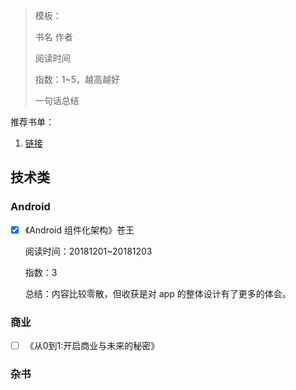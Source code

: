 > 模板：
>
> 书名 作者
>
> 阅读时间
>
> 指数：1~5，越高越好
>
> 一句话总结

推荐书单：

1. [链接](https://github.com/EbookFoundation/free-programming-books/blob/master/free-programming-books-zh.md)

## 技术类

### Android

- [x] 《Android 组件化架构》苍王

  阅读时间：20181201~20181203

  指数：3

  总结：内容比较零散，但收获是对 app 的整体设计有了更多的体会。



### 商业

- [ ] 《从0到1:开启商业与未来的秘密》



### 杂书

